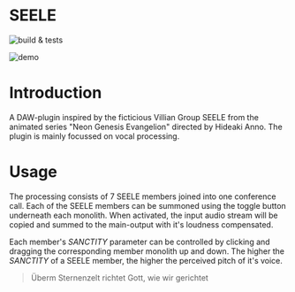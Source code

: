 # SEELE
![build & tests](https://github.com/SimonZimmer/SEELE/actions/workflows/main.yml/badge.svg)

![demo](https://github.com/SimonZimmer/SEELE/demo.gif)

# Introduction
A DAW-plugin inspired by the ficticious Villian Group SEELE from the animated series "Neon Genesis Evangelion" directed by Hideaki Anno.
The plugin is mainly focussed on vocal processing.

# Usage
The processing consists of 7 SEELE members joined into one conference call.
Each of the SEELE members can be summoned using the toggle button underneath each monolith.
When activated, the input audio stream will be copied and summed to the main-output with it's loudness compensated.

Each member's *SANCTITY* parameter can be controlled by clicking and dragging the corresponding member monolith up and down.
The higher the *SANCTITY* of a SEELE member, the higher the perceived pitch of it's voice.

> Überm Sternenzelt richtet Gott, wie wir gerichtet


